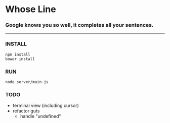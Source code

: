 # Whose Line
### Google knows you so well, it completes all your sentences.

-------

### INSTALL

    npm install
    bower install

### RUN

    node server/main.js

### TODO

*   terminal view (including cursor)
*   refactor guts
    + handle "undefined"